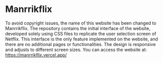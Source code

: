 # Manrrikflix
To avoid copyright issues, the name of this website has been changed to Manrrikflix. The repository contains the initial interface of the website, developed solely using CSS files to replicate the user selection screen of Netflix. This interface is the only feature implemented on the website, and there are no additional pages or functionalities. The design is responsive and adjusts to different screen sizes.
You can access the website at: https://manrrikflix.vercel.app/
